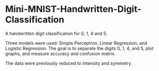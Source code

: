 # Mini-MNIST-Handwritten-Digit-Classification
A handwritten digit classification for 0, 1, 4 and 5.

Three models were used: Simple Perceptron, Linear Regression, and Logistic Regression. The goal is to separate the digits 0, 1, 4, and 5, plot graphs, and measure accuracy and confusion matrix.

The data were previously reduced to intensity and symmetry.
